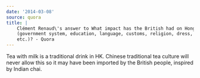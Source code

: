 ```yaml
---
date: '2014-03-08'
source: quora
title: |
    Clément Renaud\'s answer to What impact has the British had on Hong Kong
    (government system, education, language, customs, religion, dress,
    etc.)? - Quora
---
```


Tea with milk is a traditional drink in HK. Chinese traditional tea
culture will never allow this so it may have been imported by the
British people, inspired by Indian chai.
